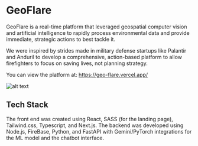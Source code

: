 # GeoFlare


GeoFlare is a real-time platform that leveraged geospatial computer vision and artificial intelligence to rapidly process environmental data and provide immediate, strategic actions to best tackle it.

We were inspired by strides made in military defense startups like Palantir and Anduril to develop a comprehensive, action-based platform to allow firefighters to focus on saving lives, not planning strategy.

You can view the platform at: https://geo-flare.vercel.app/

![alt text](app_image.png)

## Tech Stack

 The front end was created using React, SASS (for the landing page), Tailwind.css, Typescript, and Next.js. The backend was developed using Node.js, FireBase, Python, and FastAPI with Gemini/PyTorch integrations for the ML model and the chatbot interface.


